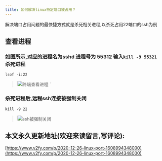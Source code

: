 ```yaml
---
title: 如何解决linux特定端口被占用？
---
```






解决端口占用问题的最快捷方式就是杀死相关进程,以杀死占用22端口的ssh为例

## 查看进程

### 如图所示,对应的进程名为sshd 进程号为 55312 输入`kill -9 55321` 杀死进程

`lsof -i:22`


> ![终端查看进程](https://www.v2fy.com/asset/0i/jikemiji/jikemiji-md/2020-12-26-linux-port-1608994348000.assets/3203841-7f58997d3a3d09be.png)
> `

### 杀死进程后,远程ssh连接被强制关闭

`kill -9 22`

> ![ssh被强制关闭](https://www.v2fy.com/asset/0i/jikemiji/jikemiji-md/2020-12-26-linux-port-1608994348000.assets/3203841-fcb11649f1990a29.png)



## 本文永久更新地址(欢迎来读留言,写评论):

[https://www.v2fy.com/p/2020-12-26-linux-port-1608994348000](https://www.v2fy.com/p/2020-12-26-linux-port-1608994348000)
